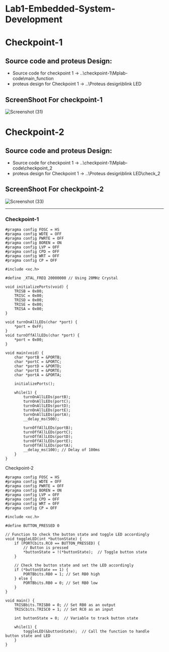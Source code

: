 # Lab1-Embedded-System-Development

# Checkpoint-1

## Source code and proteus Design:

- Source code for checkpoint 1 -> ..\checkpoint-1\Mplab-code\main_function
- proteus design for Checkpoint 1 ->  ..\Proteus design\blink LED

## ScreenShoot For checkpoint-1

![Screenshot (31)](https://github.com/rwema3/Lab1-Embedded-System-Development/assets/52289151/28bca9f8-9095-4c64-a712-889340d37bec)

# Checkpoint-2

## Source code and proteus Design:

- Source code for checkpoint 1 -> ..\checkpoint-1\Mplab-code\checkpoint_2
- proteus design for Checkpoint 1 ->  ..\Proteus design\blink LED\check_2

## ScreenShoot For checkpoint-2

![Screenshot (33)](https://github.com/rwema3/Lab1-Embedded-System-Development/assets/52289151/88c155b9-4248-4ce9-afb5-5df662ccbb5f)

-------


### Checkpoint-1

```
#pragma config FOSC = HS
#pragma config WDTE = OFF
#pragma config PWRTE = OFF
#pragma config BOREN = ON
#pragma config LVP = OFF
#pragma config CPD = OFF
#pragma config WRT = OFF
#pragma config CP = OFF

#include <xc.h>

#define _XTAL_FREQ 20000000 // Using 20MHz Crystal

void initializePorts(void) {
    TRISB = 0x00; 
    TRISC = 0x00; 
    TRISD = 0x00; 
    TRISE = 0x00; 
    TRISA = 0x00; 
}

void turnOnAllLEDs(char *port) {
    *port = 0xFF; 
}
void turnOffAllLEDs(char *port) {
    *port = 0x00; 
}

void main(void) {
    char *portB = &PORTB;
    char *portC = &PORTC;
    char *portD = &PORTD;
    char *portE = &PORTE;
    char *portA = &PORTA;

    initializePorts();
    
    while(1) {
        turnOnAllLEDs(portB);
        turnOnAllLEDs(portC);
        turnOnAllLEDs(portD);
        turnOnAllLEDs(portE);
        turnOnAllLEDs(portA);
        __delay_ms(500); 
        
        turnOffAllLEDs(portB);
        turnOffAllLEDs(portC);
        turnOffAllLEDs(portD);
        turnOffAllLEDs(portE);
        turnOffAllLEDs(portA);
        __delay_ms(100); // Delay of 100ms
    }
}
```

Checkpoint-2

```
#pragma config FOSC = HS
#pragma config WDTE = OFF
#pragma config PWRTE = OFF
#pragma config BOREN = ON
#pragma config LVP = OFF
#pragma config CPD = OFF
#pragma config WRT = OFF
#pragma config CP = OFF

#include <xc.h>

#define BUTTON_PRESSED 0

// Function to check the button state and toggle LED accordingly
void toggleLED(int *buttonState) {
    if (PORTCbits.RC0 == BUTTON_PRESSED) {
        // Button is pressed
        *buttonState = !(*buttonState);  // Toggle button state
    }

    // Check the button state and set the LED accordingly
    if (*buttonState == 1) {
        PORTBbits.RB0 = 1; // Set RB0 high
    } else {
        PORTBbits.RB0 = 0; // Set RB0 low
    }
}

void main() {
    TRISBbits.TRISB0 = 0; // Set RB0 as an output
    TRISCbits.TRISC0 = 1; // Set RC0 as an input

    int buttonState = 0;  // Variable to track button state

    while(1) {
        toggleLED(&buttonState);  // Call the function to handle button state and LED
    }    
}
```
